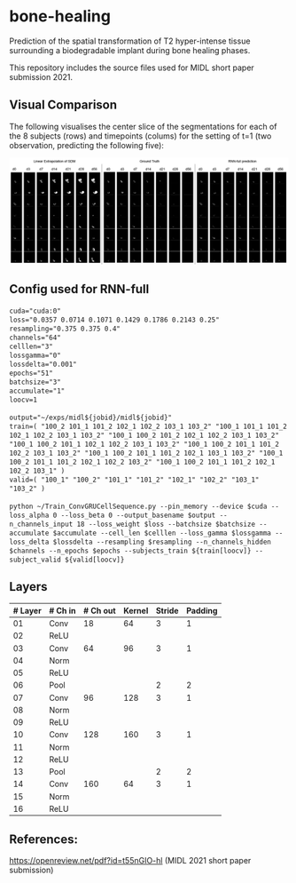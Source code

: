 # bone-healing
Prediction of the spatial transformation of T2 hyper-intense tissue surrounding a biodegradable implant during bone healing phases.

This repository includes the source files used for MIDL short paper submission 2021.

## Visual Comparison

The following visualises the center slice of the segmentations for each of the 8 subjects (rows) and timepoints (colums) for the setting of t=1 (two observation, predicting the following five):

![alt text](https://github.com/theluckylucas/bone-healing/blob/main/comparison.png?raw=true)

## Config used for RNN-full

```
cuda="cuda:0"
loss="0.0357 0.0714 0.1071 0.1429 0.1786 0.2143 0.25"
resampling="0.375 0.375 0.4"
channels="64"
celllen="3"
lossgamma="0"
lossdelta="0.001"
epochs="51"
batchsize="3"
accumulate="1"
loocv=1

output="~/exps/midl${jobid}/midl${jobid}"
train=( "100_2 101_1 101_2 102_1 102_2 103_1 103_2" "100_1 101_1 101_2 102_1 102_2 103_1 103_2" "100_1 100_2 101_2 102_1 102_2 103_1 103_2" "100_1 100_2 101_1 102_1 102_2 103_1 103_2" "100_1 100_2 101_1 101_2 102_2 103_1 103_2" "100_1 100_2 101_1 101_2 102_1 103_1 103_2" "100_1 100_2 101_1 101_2 102_1 102_2 103_2" "100_1 100_2 101_1 101_2 102_1 102_2 103_1" )
valid=( "100_1" "100_2" "101_1" "101_2" "102_1" "102_2" "103_1" "103_2" )

python ~/Train_ConvGRUCellSequence.py --pin_memory --device $cuda --loss_alpha 0 --loss_beta 0 --output_basename $output --n_channels_input 18 --loss_weight $loss --batchsize $batchsize --accumulate $accumulate --cell_len $celllen --loss_gamma $lossgamma --loss_delta $lossdelta --resampling $resampling --n_channels_hidden $channels --n_epochs $epochs --subjects_train ${train[loocv]} --subject_valid ${valid[loocv]}
```

## Layers

|# Layer | # Ch in | # Ch out | Kernel | Stride | Padding |
|---|---|---|---|---|---|
| 01 | Conv | 18 | 64 | 3 | 1 | 0 |
| 02 | ReLU ||||||
| 03 | Conv | 64 | 96 | 3 | 1 | 0 |
| 04 | Norm ||||||
| 05 | ReLU ||||||
| 06 | Pool | | | 2 | 2 | 0 |
| 07 | Conv | 96 | 128 | 3 | 1 | 0 |
| 08 | Norm ||||||
| 09 | ReLU ||||||
| 10 | Conv | 128 | 160 | 3 | 1 | 0 |
| 11 | Norm ||||||
| 12 | ReLU ||||||
| 13 | Pool | | | 2 | 2 | 0 |
| 14 | Conv | 160 | 64 | 3 | 1 | 0 |
| 15 | Norm ||||||
| 16 | ReLU ||||||



## References:

https://openreview.net/pdf?id=t55nGIO-hl (MIDL 2021 short paper submission)
